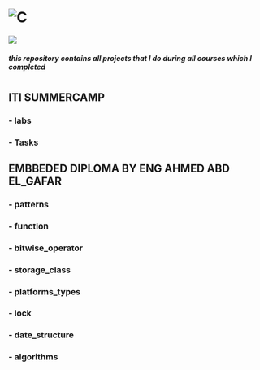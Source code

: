 # ![C](https://img.shields.io/badge/C-A8B9CC?style=flat&logo=c&logoColor=black)&nbsp;  
<a href="https://github.com/DenverCoder1/readme-typing-svg"><img src="https://readme-typing-svg.herokuapp.com/?lines=C%20Programming;&font=Fira%20Code&center=true&width=440&height=45&color=0df3f3&vCenter=true&size=22"></a>
</p>


##### this repository contains   all projects that I do during  all courses which I completed


#
## ITI SUMMERCAMP

### -   labs 
### -   Tasks


## EMBBEDED DIPLOMA BY ENG AHMED ABD EL_GAFAR

### - patterns
### - function
### - bitwise_operator
### - storage_class 
### - platforms_types
### - lock 
### - date_structure 
### - algorithms
